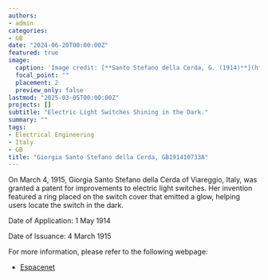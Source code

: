 ```yaml
---
authors:
- admin
categories:
- GB
date: "2024-06-20T00:00:00Z"
featured: true
image:
  caption: 'Image credit: [**Santo Stefano della Cerda, G. (1914)**](https://worldwide.espacenet.com/patent/search/family/032587826/publication/GB191410733A?q=pn%3DGB191410733A)'
  focal_point: ""
  placement: 2
  preview_only: false
lastmod: "2025-03-05T00:00:00Z"
projects: []
subtitle: "Electric Light Switches Shining in the Dark."
summary: ""
tags:
- Electrical Engineering
- Italy
- GB
title: "Giorgia Santo Stefano della Cerda, GB191410733A"
---
```

On March 4, 1915, Giorgia Santo Stefano della Cerda of Viareggio, Italy, was granted a patent for improvements to electric light switches. Her invention featured a ring placed on the switch cover that emitted a glow, helping users locate the switch in the dark.

Date of Application: 1 May 1914 

Date of Issuance: 4 March 1915

For more information, please refer to the following webpage: 

- [Espacenet](https://worldwide.espacenet.com/patent/search/family/032587826/publication/GB191410733A?q=pn%3DGB191410733A)